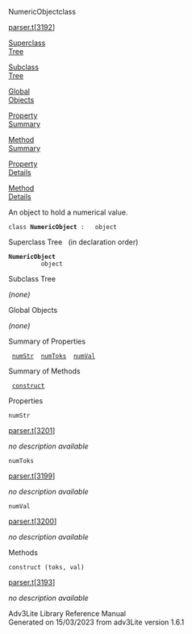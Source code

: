 ---
---
<span class="title">NumericObject</span><span class="type">class</span>

[parser.t](../file/parser.t.html)\[[3192](../source/parser.t.html#3192)\]

[Superclass  
Tree](#_SuperClassTree_)

[Subclass  
Tree](#_SubClassTree_)

[Global  
Objects](#_ObjectSummary_)

[Property  
Summary](#_PropSummary_)

[Method  
Summary](#_MethodSummary_)

[Property  
Details](#_Properties_)

[Method  
Details](#_Methods_)

<div class="fdesc">

An object to hold a numerical value.

`class `**`NumericObject`**` :   object`

</div>

<span id="_SuperClassTree_"></span>

<div class="mjhd">

<span class="hdln">Superclass Tree</span>   (in declaration order)

</div>

**`NumericObject`**  
`         object`  
<span id="_SubClassTree_"></span>

<div class="mjhd">

<span class="hdln">Subclass Tree</span>  

</div>

*(none)* <span id="_ObjectSummary_"></span>

<div class="mjhd">

<span class="hdln">Global Objects</span>  

</div>

*(none)* <span id="_PropSummary_"></span>

<div class="mjhd">

<span class="hdln">Summary of Properties</span>  

</div>

` `[`numStr`](#numStr)`  `[`numToks`](#numToks)`  `[`numVal`](#numVal)`  `

<span id="_MethodSummary_"></span>

<div class="mjhd">

<span class="hdln">Summary of Methods</span>  

</div>

` `[`construct`](#construct)`  `

<span id="_Properties_"></span>

<div class="mjhd">

<span class="hdln">Properties</span>  

</div>

<span id="numStr"></span>

`numStr`

[parser.t](../file/parser.t.html)\[[3201](../source/parser.t.html#3201)\]

<div class="desc">

*no description available*

</div>

<span id="numToks"></span>

`numToks`

[parser.t](../file/parser.t.html)\[[3199](../source/parser.t.html#3199)\]

<div class="desc">

*no description available*

</div>

<span id="numVal"></span>

`numVal`

[parser.t](../file/parser.t.html)\[[3200](../source/parser.t.html#3200)\]

<div class="desc">

*no description available*

</div>

<span id="_Methods_"></span>

<div class="mjhd">

<span class="hdln">Methods</span>  

</div>

<span id="construct"></span>

`construct (toks, val)`

[parser.t](../file/parser.t.html)\[[3193](../source/parser.t.html#3193)\]

<div class="desc">

*no description available*

</div>

<div class="ftr">

Adv3Lite Library Reference Manual  
Generated on 15/03/2023 from adv3Lite version 1.6.1

</div>
